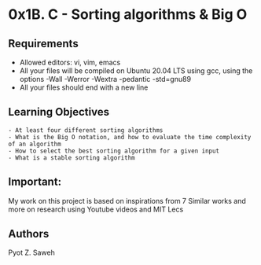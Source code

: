 # 0x1B. C - Sorting algorithms & Big O

## Requirements
- Allowed editors: vi, vim, emacs
- All your files will be compiled on Ubuntu 20.04 LTS using gcc, using the options -Wall -Werror -Wextra -pedantic -std=gnu89
- All your files should end with a new line

## Learning Objectives

    - At least four different sorting algorithms
    - What is the Big O notation, and how to evaluate the time complexity of an algorithm
    - How to select the best sorting algorithm for a given input
    - What is a stable sorting algorithm

## Important:
My work on this project is based on inspirations from 7 Similar works and more on research using Youtube videos and MIT Lecs

## Authors
Pyot Z. Saweh